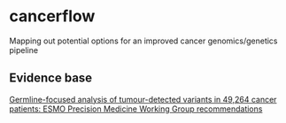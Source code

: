 # cancerflow
Mapping out potential options for an improved cancer genomics/genetics pipeline

## Evidence base
[Germline-focused analysis of tumour-detected variants in 49,264 cancer
patients: ESMO Precision Medicine Working Group recommendations](https://www.annalsofoncology.org/article/S0923-7534(22)04771-8/fulltext)

